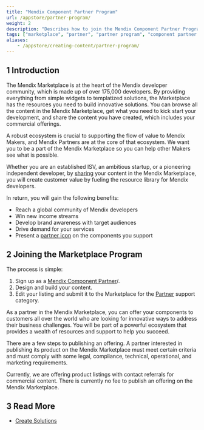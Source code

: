 ```yaml
---
title: "Mendix Component Partner Program"
url: /appstore/partner-program/
weight: 2
description: "Describes how to join the Mendix Component Partner Program to promote your content in the Mendix Marketplace."
tags: ["marketplace", "partner", "partner program", "component partner program", "component"]
aliases:
    - /appstore/creating-content/partner-program/
---
```


## 1 Introduction

The Mendix Marketplace is at the heart of the Mendix developer community, which is made up of over 175,000 developers. By providing everything from simple widgets to templatized solutions, the Marketplace has the resources you need to build innovative solutions. You can browse all the content in the Mendix Marketplace, get what you need to kick start your development, and share the content you have created, which includes your commercial offerings. 

A robust ecosystem is crucial to supporting the flow of value to Mendix Makers, and Mendix Partners are at the core of that ecosystem. We want you to be a part of the Mendix Marketplace so you can help other Makers see what is possible.

Whether you are an established ISV, an ambitious startup, or a pioneering independent developer, by [sharing](/appstore/sharing-content/) your content in the Mendix Marketplace, you will create customer value by fueling the resource library for Mendix developers. 

In return, you will gain the following benefits:

* Reach a global community of Mendix developers
* Win new income streams
* Develop brand awareness with target audiences
* Drive demand for your services
* Present a [partner icon](/appstore/overview/#partner-icon) on the components you support

## 2 Joining the Marketplace Program

The process is simple: 

1. Sign up as a [Mendix Component Partner](https://www.mendix.com/partners/become-a-partner/component-partner/)/.
2. Design and build your content.
3. Edit your listing and submit it to the Marketplace for the [Partner](/appstore/overview/#category) support category.

As a partner in the Mendix Marketplace, you can offer your components to customers all over the world who are looking for innovative ways to address their business challenges. You will be part of a powerful ecosystem that provides a wealth of resources and support to help you succeed. 

There are a few steps to publishing an offering. A partner interested in publishing its product on the Mendix Marketplace must meet certain criteria and must comply with some legal, compliance, technical, operational, and marketing requirements.

Currently, we are offering product listings with contact referrals for commercial content. There is currently no fee to publish an offering on the Mendix Marketplace.

## 3 Read More

* [Create Solutions](/appstore/creating-content/sol-solutions-guide/)
